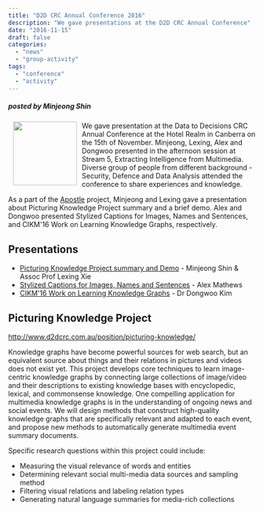 ```yaml
---
title: "D2D CRC Annual Conference 2016"
description: "We gave presentations at the D2D CRC Annual Conference"
date: "2016-11-15"
draft: false
categories:
  - "news"
  - "group-activity"
tags:
  - "conference"
  - "activity"
---
```


##### posted by _Minjeong Shin_ <br />

<img style="float: left;" src="/img/d2dconference/d2dconf_alex.jpg" height="130" Hspace="10">
We gave presentation at the Data to Decisions CRC Annual Conference at the Hotel Realm in Canberra on the 15th of November. Minjeong, Lexing, Alex and Dongwoo presented in the afternoon session at Stream 5, Extracting Intelligence from Multimedia. Diverse group of people from different background - Security, Defence and Data Analysis attended the conference to share experiences and knowledge.
<!--more-->

As a part of the [Apostle](http://www.d2dcrc.com.au/news/anu-joins-d2d-crc-apostle-project/) project, Minjeong and Lexing gave a presentation about Picturing Knowledge Project summary and a brief demo. Alex and Dongwoo presented Stylized Captions for Images, Names and Sentences, and CIKM'16 Work on Learning Knowledge Graphs, respectively.


Presentations
-----------
* [Picturing Knowledge Project summary and Demo](#) - Minjeong Shin & Assoc Prof Lexing Xie
* [Stylized Captions for Images, Names and Sentences](#) - Alex Mathews
* [CIKM'16 Work on Learning Knowledge Graphs](#) - Dr Dongwoo Kim


Picturing Knowledge Project
-----------
http://www.d2dcrc.com.au/position/picturing-knowledge/

Knowledge graphs have become powerful sources for web search, but an equivalent source about things and their relations in pictures and videos does not exist yet. This project develops core techniques to learn image-centric knowledge graphs by connecting large collections of image/video and their descriptions to existing knowledge bases with encyclopedic, lexical, and commonsense knowledge. One compelling application for multimedia knowledge graphs is in the understanding of ongoing news and social events. We will design methods that construct high-quality knowledge graphs that are specifically relevant and adapted to each event, and propose new methods to automatically generate multimedia event summary documents.

Specific research questions within this project could include:

* Measuring the visual relevance of words and entities
* Determining relevant social multi-media data sources and sampling method
* Filtering visual relations and labeling relation types
* Generating natural language summaries for media-rich collections
